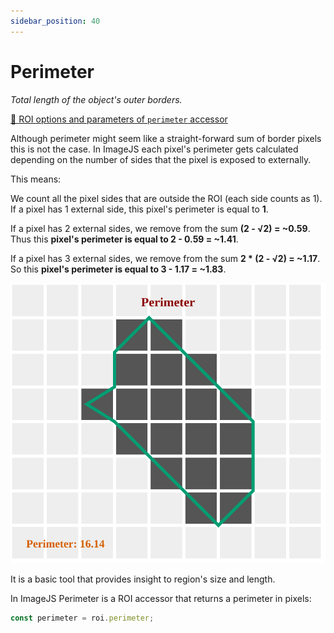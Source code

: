 ```yaml
---
sidebar_position: 40
---
```


# Perimeter

_Total length of the object's outer borders._

[🔎 ROI options and parameters of `perimeter` accessor](https://api.image-js.org/classes/index.Roi.html#perimeter)

Although perimeter might seem like a straight-forward sum of border pixels this is not the case.
In ImageJS each pixel's perimeter gets calculated depending on the number of sides that the pixel is exposed to externally.

This means:

We count all the pixel sides that are outside the ROI (each side counts as 1).  
If a pixel has 1 external side, this pixel's perimeter is equal to **1**.

If a pixel has 2 external sides, we remove from the sum **(2 - √2) = ~0.59**.  
Thus this **pixel's perimeter is equal to 2 - 0.59 = ~1.41**.

If a pixel has 3 external sides, we remove from the sum **2 \* (2 - √2) = ~1.17**.  
So this **pixel's perimeter is equal to 3 - 1.17 = ~1.83**.

![Image](./img/perimeter.svg)

It is a basic tool that provides insight to region's size and length.

In ImageJS Perimeter is a ROI accessor that returns a perimeter in pixels:

```ts
const perimeter = roi.perimeter;
```
